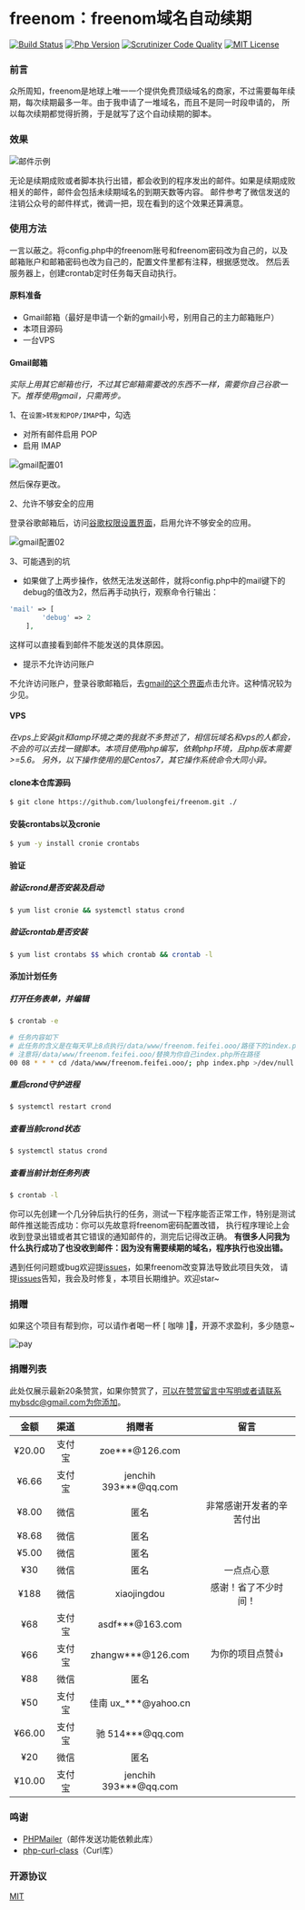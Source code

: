 # freenom：freenom域名自动续期

[![Build Status](https://scrutinizer-ci.com/g/luolongfei/freenom/badges/build.png?b=master)](https://scrutinizer-ci.com/g/luolongfei/freenom/build-status/master)
[![Php Version](https://img.shields.io/badge/php-%3E=5.6-brightgreen.svg)](https://secure.php.net/)
[![Scrutinizer Code Quality](https://scrutinizer-ci.com/g/luolongfei/freenom/badges/quality-score.png?b=master)](https://scrutinizer-ci.com/g/luolongfei/freenom/?branch=master)
[![MIT License](https://img.shields.io/badge/license-MIT-brightgreen.svg)](https://github.com/luolongfei/freenom/blob/master/LICENSE)

### 前言
众所周知，freenom是地球上唯一一个提供免费顶级域名的商家，不过需要每年续期，每次续期最多一年。由于我申请了一堆域名，而且不是同一时段申请的，
所以每次续期都觉得折腾，于是就写了这个自动续期的脚本。

### 效果
![邮件示例](https://ws1.sinaimg.cn/large/a4d9cbc6ly1fypxmb6lgfj20g10fh7wh.jpg "邮件内容")

无论是续期成败或者脚本执行出错，都会收到的程序发出的邮件。如果是续期成败相关的邮件，邮件会包括未续期域名的到期天数等内容。
邮件参考了微信发送的注销公众号的邮件样式，微调一把，现在看到的这个效果还算满意。

### 使用方法
一言以蔽之。将config.php中的freenom账号和freenom密码改为自己的，以及邮箱账户和邮箱密码也改为自己的，配置文件里都有注释，根据感觉改。
然后丢服务器上，创建crontab定时任务每天自动执行。

#### 原料准备
- Gmail邮箱（最好是申请一个新的gmail小号，别用自己的主力邮箱账户）
- 本项目源码
- 一台VPS

#### Gmail邮箱
*实际上用其它邮箱也行，不过其它邮箱需要改的东西不一样，需要你自己谷歌一下。推荐使用gmail，只需两步。*

1、在`设置>转发和POP/IMAP`中，勾选
- 对所有邮件启用 POP 
- 启用 IMAP

![gmail配置01](https://ws1.sinaimg.cn/large/a4d9cbc6ly1fypxv92xm6j20j607ydg0.jpg "gmail配置01")

然后保存更改。

2、允许不够安全的应用

登录谷歌邮箱后，访问[谷歌权限设置界面](https://myaccount.google.com/u/2/lesssecureapps?pli=1&pageId=none)，启用允许不够安全的应用。

![gmail配置02](https://ws1.sinaimg.cn/large/a4d9cbc6ly1fypxvusmftj20k7060wek.jpg "gmail配置02")

3、可能遇到的坑
- 如果做了上两步操作，依然无法发送邮件，就将config.php中的mail键下的debug的值改为2，然后再手动执行，观察命令行输出：
```php
'mail' => [
        'debug' => 2
    ],
```
这样可以直接看到邮件不能发送的具体原因。
- 提示不允许访问账户

不允许访问账户，登录谷歌邮箱后，去[gmail的这个界面](https://accounts.google.com/b/0/DisplayUnlockCaptcha)点击允许。这种情况较为少见。

#### VPS
*在vps上安装git和lamp环境之类的我就不多赘述了，相信玩域名和vps的人都会，不会的可以去找一键脚本。本项目使用php编写，依赖php环境，且php版本需要>=5.6。
另外，以下操作使用的是Centos7，其它操作系统命令大同小异。*
#### clone本仓库源码
```bash
$ git clone https://github.com/luolongfei/freenom.git ./
```
#### 安装crontabs以及cronie
```bash
$ yum -y install cronie crontabs
```
#### 验证
##### 验证crond是否安装及启动
```bash
$ yum list cronie && systemctl status crond
```
##### 验证crontab是否安装
```bash
$ yum list crontabs $$ which crontab && crontab -l
```
#### 添加计划任务
##### 打开任务表单，并编辑
```bash
$ crontab -e

# 任务内容如下
# 此任务的含义是在每天早上8点执行/data/www/freenom.feifei.ooo/路径下的index.php文件
# 注意将/data/www/freenom.feifei.ooo/替换为你自己index.php所在路径
00 08 * * * cd /data/www/freenom.feifei.ooo/; php index.php >/dev/null 2>&1
```
##### 重启crond守护进程
```bash
$ systemctl restart crond
```
##### 查看当前crond状态
```bash
$ systemctl status crond
```
##### 查看当前计划任务列表
```bash
$ crontab -l
```
你可以先创建一个几分钟后执行的任务，测试一下程序能否正常工作，特别是测试邮件推送能否成功：你可以先故意将freenom密码配置改错，
执行程序理论上会收到登录出错或者其它错误的通知邮件的，测完后记得改正确。
**有很多人问我为什么执行成功了也没收到邮件：因为没有需要续期的域名，程序执行也没出错。**

遇到任何问题或bug欢迎提[issues](https://github.com/luolongfei/freenom/issues)，如果freenom改变算法导致此项目失效，
请提[issues](https://github.com/luolongfei/freenom/issues)告知，我会及时修复，本项目长期维护。欢迎star~

### 捐赠

如果这个项目有帮到你，可以请作者喝一杯 [ 咖啡 ]🍺，开源不求盈利，多少随意~

![pay](https://ws1.sinaimg.cn/large/a4d9cbc6gy1fyq22ype68j20jy0e5e81.jpg)


### 捐赠列表

此处仅展示最新20条赞赏，如果你赞赏了，可以在赞赏留言中写明或者请联系mybsdc@gmail.com为你添加。

金额 | 渠道 | 捐赠者 | 留言
:-----------: | :-----------: | :-----------: | :-----------:
¥20.00|支付宝|zoe***@126.com|
¥6.66|支付宝|jenchih 393***@qq.com| 
¥8.00|微信|匿名|非常感谢开发者的辛苦付出
¥8.68|微信|匿名|
¥5.00|微信|匿名|
¥30|微信|匿名|一点点心意
¥188|微信|xiaojingdou|感谢！省了不少时间！
¥68|支付宝|asdf***@163.com|	
¥66|支付宝|zhangw***@126.com|为你的项目点赞👍
¥88|微信|匿名|
¥50|支付宝|佳南 ux_***@yahoo.cn|
¥66.00|支付宝|驰 514***@qq.com|
¥20|微信|匿名|
¥10.00|支付宝|jenchih 393***@qq.com|

### 鸣谢
- [PHPMailer](https://github.com/PHPMailer/PHPMailer/)（邮件发送功能依赖此库）
- [php-curl-class](https://github.com/php-curl-class/php-curl-class)（Curl库）

### 开源协议
[MIT](https://opensource.org/licenses/mit-license.php)